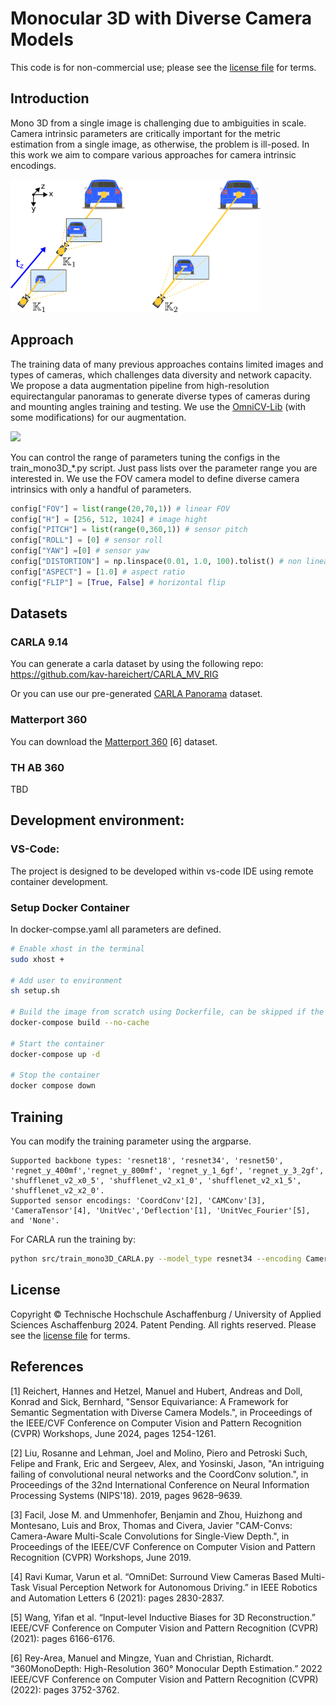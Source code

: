 # Monocular 3D with Diverse Camera Models
This code is for non-commercial use; please see the [license file](LICENSE) for terms.

## Introduction
Mono 3D from a single image is challenging due to ambiguities in scale. Camera intrinsic parameters are critically important for the
metric estimation from a single image, as otherwise, the
problem is ill-posed. In this work we aim to compare various approaches for camera intrinsic encodings.

<img src="/Images/IntrinsicVForward.png" width="400">

## Approach
The training data of many previous approaches contains limited images and types of cameras,
which challenges data diversity and network capacity. 
We propose a data augmentation pipeline from high-resolution equirectangular panoramas to generate diverse types of cameras during and mounting angles training and testing.
We use the [OmniCV-Lib](https://github.com/kaustubh-sadekar/OmniCV-Lib) (with some modifications) for our augmentation.

<img src="/Images/augmentation.png" width="400">

You can control the range of parameters tuning the configs in the train_mono3D_*.py script.
Just pass lists over the parameter range you are interested in.
We use the FOV camera model to define diverse camera intrinsics with only a handful of parameters.

```python
config["FOV"] = list(range(20,70,1)) # linear FOV
config["H"] = [256, 512, 1024] # image hight 
config["PITCH"] = list(range(0,360,1)) # sensor pitch
config["ROLL"] = [0] # sensor roll
config["YAW"] =[0] # sensor yaw
config["DISTORTION"] = np.linspace(0.01, 1.0, 100).tolist() # non linear distortion
config["ASPECT"] = [1.0] # aspect ratio
config["FLIP"] = [True, False] # horizontal flip
```

## Datasets
### CARLA 9.14
You can generate a carla dataset by using the following repo:
https://github.com/kav-hareichert/CARLA_MV_RIG

Or you can use our pre-generated [CARLA Panorama](https://drive.google.com/drive/folders/1WFCy2XeJugk82qbQTRmHuzYb6c8x4TqY?usp=sharing) dataset.

### Matterport 360
You can download the [Matterport 360](https://researchdata.bath.ac.uk/1126/) [6] dataset.

### TH AB 360
TBD

## Development environment:

### VS-Code:
The project is designed to be developed within vs-code IDE using remote container development.

### Setup Docker Container
In docker-compse.yaml all parameters are defined.
```bash
# Enable xhost in the terminal
sudo xhost +

# Add user to environment
sh setup.sh

# Build the image from scratch using Dockerfile, can be skipped if the image already exists or is loaded from docker registry
docker-compose build --no-cache

# Start the container
docker-compose up -d

# Stop the container
docker compose down
```

## Training
You can modify the training parameter using the argparse.

```
Supported backbone types: 'resnet18', 'resnet34', 'resnet50', 'regnet_y_400mf','regnet_y_800mf', 'regnet_y_1_6gf', 'regnet_y_3_2gf', 'shufflenet_v2_x0_5', 'shufflenet_v2_x1_0', 'shufflenet_v2_x1_5', 'shufflenet_v2_x2_0'.
Supported sensor encodings: 'CoordConv'[2], 'CAMConv'[3], 'CameraTensor'[4], 'UnitVec','Deflection'[1], 'UnitVec_Fourier'[5], and 'None'.
```


For CARLA run the training by:
```bash
python src/train_mono3D_CARLA.py --model_type resnet34 --encoding CameraTensor --learning_rate 0.001 --num_epochs 1000 --batch_size 8 --num_workers 16 --visualization
```
## License
Copyright © Technische Hochschule Aschaffenburg / University of Applied Sciences Aschaffenburg 2024. Patent Pending.
All rights reserved.
Please see the [license file](LICENSE) for terms.

## References
[1] Reichert, Hannes and Hetzel, Manuel and Hubert, Andreas and Doll, Konrad and Sick, Bernhard,
    "Sensor Equivariance: A Framework for Semantic Segmentation with Diverse Camera Models.", in Proceedings of the IEEE/CVF Conference on Computer Vision and Pattern Recognition     (CVPR) Workshops, June 2024, pages 1254-1261.

[2] Liu, Rosanne and Lehman, Joel and Molino, Piero and Petroski Such, Felipe and Frank, Eric and Sergeev, Alex, and Yosinski, Jason, "An intriguing failing of convolutional neural networks and the CoordConv solution.", in Proceedings of the 32nd International Conference on Neural Information Processing Systems (NIPS'18). 2019, pages 9628–9639.

[3] Facil, Jose M. and Ummenhofer, Benjamin and Zhou, Huizhong and Montesano, Luis and Brox, Thomas and Civera, Javier "CAM-Convs: Camera-Aware Multi-Scale Convolutions for Single-View Depth.", in Proceedings of the IEEE/CVF Conference on Computer Vision and Pattern Recognition (CVPR) Workshops, June 2019.

[4] Ravi Kumar, Varun et al. “OmniDet: Surround View Cameras Based Multi-Task Visual Perception Network for Autonomous Driving.” in IEEE Robotics and Automation Letters 6 (2021): pages 2830-2837.

[5] Wang, Yifan et al. “Input-level Inductive Biases for 3D Reconstruction.” IEEE/CVF Conference on Computer Vision and Pattern Recognition (CVPR) (2021): pages 6166-6176.

[6] Rey-Area, Manuel and Mingze, Yuan and Christian, Richardt. “360MonoDepth: High-Resolution 360° Monocular Depth Estimation.” 2022 IEEE/CVF Conference on Computer Vision and Pattern Recognition (CVPR) (2022): pages 3752-3762.



